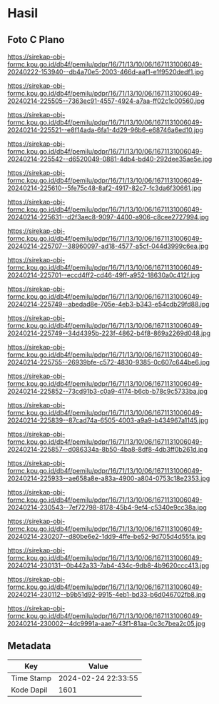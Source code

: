 # Hasil

## Foto C Plano

https://sirekap-obj-formc.kpu.go.id/db4f/pemilu/pdpr/16/71/13/10/06/1671131006049-20240222-153940--db4a70e5-2003-466d-aaf1-e1f9520dedf1.jpg

https://sirekap-obj-formc.kpu.go.id/db4f/pemilu/pdpr/16/71/13/10/06/1671131006049-20240214-225505--7363ec91-4557-4924-a7aa-ff02c1c00560.jpg

https://sirekap-obj-formc.kpu.go.id/db4f/pemilu/pdpr/16/71/13/10/06/1671131006049-20240214-225521--e8f14ada-6fa1-4d29-96b6-e68746a6ed10.jpg

https://sirekap-obj-formc.kpu.go.id/db4f/pemilu/pdpr/16/71/13/10/06/1671131006049-20240214-225542--d6520049-0881-4db4-bd40-292dee35ae5e.jpg

https://sirekap-obj-formc.kpu.go.id/db4f/pemilu/pdpr/16/71/13/10/06/1671131006049-20240214-225610--5fe75c48-8af2-4917-82c7-fc3da6f30661.jpg

https://sirekap-obj-formc.kpu.go.id/db4f/pemilu/pdpr/16/71/13/10/06/1671131006049-20240214-225631--d2f3aec8-9097-4400-a906-c8cee2727994.jpg

https://sirekap-obj-formc.kpu.go.id/db4f/pemilu/pdpr/16/71/13/10/06/1671131006049-20240214-225707--38960097-ad18-4577-a5cf-044d3999c6ea.jpg

https://sirekap-obj-formc.kpu.go.id/db4f/pemilu/pdpr/16/71/13/10/06/1671131006049-20240214-225701--eccd4ff2-cd46-49ff-a952-18630a0c412f.jpg

https://sirekap-obj-formc.kpu.go.id/db4f/pemilu/pdpr/16/71/13/10/06/1671131006049-20240214-225749--abedad8e-705e-4eb3-b343-e54cdb29fd88.jpg

https://sirekap-obj-formc.kpu.go.id/db4f/pemilu/pdpr/16/71/13/10/06/1671131006049-20240214-225749--34d4395b-223f-4862-b4f8-869a2269d048.jpg

https://sirekap-obj-formc.kpu.go.id/db4f/pemilu/pdpr/16/71/13/10/06/1671131006049-20240214-225755--26939bfe-c572-4830-9385-0c607c644be6.jpg

https://sirekap-obj-formc.kpu.go.id/db4f/pemilu/pdpr/16/71/13/10/06/1671131006049-20240214-225852--73cd91b3-c0a9-4174-b6cb-b78c9c5733ba.jpg

https://sirekap-obj-formc.kpu.go.id/db4f/pemilu/pdpr/16/71/13/10/06/1671131006049-20240214-225839--87cad74a-6505-4003-a9a9-b434967a1145.jpg

https://sirekap-obj-formc.kpu.go.id/db4f/pemilu/pdpr/16/71/13/10/06/1671131006049-20240214-225857--d086334a-8b50-4ba8-8df8-4db3ff0b261d.jpg

https://sirekap-obj-formc.kpu.go.id/db4f/pemilu/pdpr/16/71/13/10/06/1671131006049-20240214-225933--ae658a8e-a83a-4900-a804-0753c18e2353.jpg

https://sirekap-obj-formc.kpu.go.id/db4f/pemilu/pdpr/16/71/13/10/06/1671131006049-20240214-230543--7ef72798-8178-45b4-9ef4-c5340e9cc38a.jpg

https://sirekap-obj-formc.kpu.go.id/db4f/pemilu/pdpr/16/71/13/10/06/1671131006049-20240214-230207--d80be6e2-1dd9-4ffe-be52-9d705d4d55fa.jpg

https://sirekap-obj-formc.kpu.go.id/db4f/pemilu/pdpr/16/71/13/10/06/1671131006049-20240214-230131--0b442a33-7ab4-434c-9db8-4b9620ccc413.jpg

https://sirekap-obj-formc.kpu.go.id/db4f/pemilu/pdpr/16/71/13/10/06/1671131006049-20240214-230112--b9b51d92-9915-4eb1-bd33-b6d046702fb8.jpg

https://sirekap-obj-formc.kpu.go.id/db4f/pemilu/pdpr/16/71/13/10/06/1671131006049-20240214-230002--4dc9991a-aae7-43f1-81aa-0c3c7bea2c05.jpg


## Metadata

| Key        | Value               |
| ---------- | ------------------- |
| Time Stamp | 2024-02-24 22:33:55 |
| Kode Dapil | 1601                |



